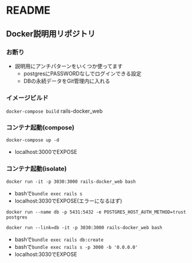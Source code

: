 # README
## Docker説明用リポジトリ

### お断り
- 説明用にアンチパターンをいくつか使ってます
  - postgresにPASSWORDなしでログインできる設定
  - DBの永続データをGit管理内に入れる

### イメージビルド
`docker-compose build`
rails-docker_web

### コンテナ起動(compose)
`docker-compose up -d`
- localhost:3000でEXPOSE

### コンテナ起動(isolate)
`docker run -it -p 3030:3000 rails-docker_web bash`
- bashで`bundle exec rails s`
- localhost:3030でEXPOSE(エラーになるはず)

`docker run --name db -p 5431:5432 -e POSTGRES_HOST_AUTH_METHOD=trust postgres`

`docker run --link=db -it -p 3030:3000 rails-docker_web bash`
- bashで`bundle exec rails db:create`
- bashで`bundle exec rails s -p 3000 -b '0.0.0.0'`
- localhost:3030でEXPOSE
